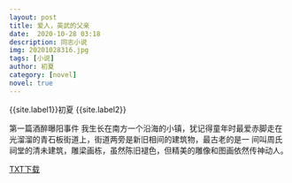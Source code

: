 ```yaml
---
layout: post
title: 爱人，英武的父亲
date:  2020-10-28 03:18
description: 同志小说
img: 20201028316.jpg
tags: [小说]
author: 初夏
category: [novel]
novel: true
---
```

{{site.label1}}初夏 {{site.label2}}

第一篇酒醉曝阳事件
我生长在南方一个沿海的小镇，犹记得童年时最爱赤脚走在光溜溜的青石板街道上，街道两旁是新旧相间的建筑物，最古老的是一
间叫周氏祠堂的清未建筑，雕梁画栋，虽然陈旧褪色，但精美的雕像和图画依然传神动人。

<a href="https://www.wmnhw.workers.dev/0:down/%E5%90%8C%E5%BF%97%E5%B0%8F%E8%AF%B4/%E7%88%B1%E4%BA%BA%EF%BC%8C%E8%8B%B1%E6%AD%A6%E7%9A%84%E7%88%B6%E4%BA%B2.txt">TXT下载</a>  
